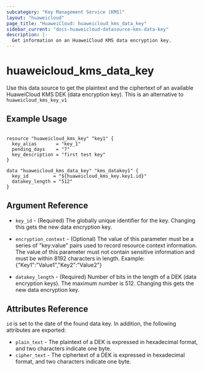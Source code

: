 ```yaml
---
subcategory: "Key Management Service (KMS)"
layout: "huaweicloud"
page_title: "HuaweiCloud: huaweicloud_kms_data_key"
sidebar_current: "docs-huaweicloud-datasource-kms-data-key"
description: |-
  Get information on an HuaweiCloud KMS data encryption key.
---
```


# huaweicloud\_kms\_data\_key

Use this data source to get the plaintext and the ciphertext of an available
HuaweiCloud KMS DEK (data encryption key).
This is an alternative to `huaweicloud_kms_key_v1`

## Example Usage

```hcl

resource "huaweicloud_kms_key" "key1" {
  key_alias       = "key_1"
  pending_days    = "7"
  key_description = "first test key"
}

data "huaweicloud_kms_data_key" "kms_datakey1" {
  key_id         = "${huaweicloud_kms_key.key1.id}"
  datakey_length = "512"
}

```

## Argument Reference

* `key_id` - (Required) The globally unique identifier for the key.
    Changing this gets the new data encryption key.

* `encryption_context` - (Optional) The value of this parameter must be a series of
    "key:value" pairs used to record resource context information. The value of this
    parameter must not contain sensitive information and must be within 8192 characters
    in length. Example: {"Key1":"Value1","Key2":"Value2"}

* `datakey_length` - (Required) Number of bits in the length of a DEK (data encryption keys).
    The maximum number is 512. Changing this gets the new data encryption key.


## Attributes Reference

`id` is set to the date of the found data key. In addition, the following attributes
are exported:

* `plain_text` - The plaintext of a DEK is expressed in hexadecimal format, and two
    characters indicate one byte.
* `cipher_text` - The ciphertext of a DEK is expressed in hexadecimal format, and two
    characters indicate one byte.
